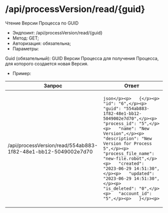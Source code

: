 # /api/processVersion/read/{guid}

Чтение Версии Процесса по GUID

* Эндпоинт: /api/processVersion/read/{guid}
* Метод: GET;
* Авторизация: обязательна;
* Параметры:

Guid (обязательный): GUID Версии Процесса для получения Процесса, для которого создается новая Версия.

* Пример:

| Запрос                                                         | Ответ                                                                                                                                                                                                                                                                                                                                                                                                                                         |
| -------------------------------------------------------------- | --------------------------------------------------------------------------------------------------------------------------------------------------------------------------------------------------------------------------------------------------------------------------------------------------------------------------------------------------------------------------------------------------------------------------------------------- |
| /api/processVersion/read/554ab883-1f82-48e1-bb12-5049002e7d70  | <p>```json</p><p>   {</p><p>   "id": "6",</p><p>   "guid": "554ab883-1f82-48e1-bb12-5049002e7d70",</p><p>   "process_id": "5",</p><p>   "name": "New Version",</p><p>   "description": "New Version for Process 5",</p><p>   "process_file_name": "new-file.robot",</p><p>   "created": "2023-06-29 14:51:30",</p><p>   "updated": "2023-06-29 14:51:30",</p><p>   "is_deleted": "0",</p><p>   "account_id": "5",</p><p>   }</p><p>   ```</p> |
